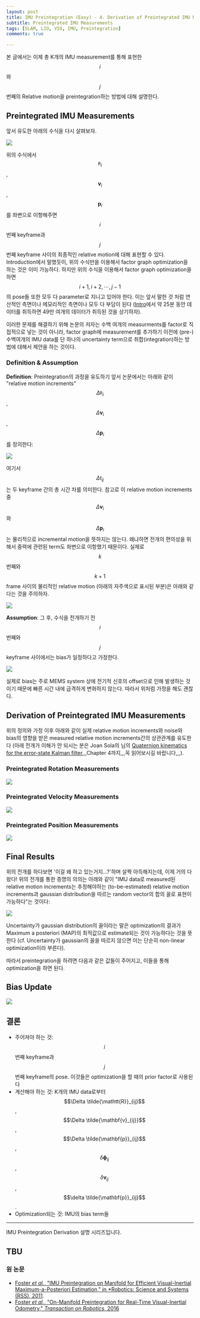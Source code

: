 ```yaml
---
layout: post
title: IMU Preintegration (Easy) - 4. Derivation of Preintegrated IMU Measurements
subtitle: Preintegrated IMU Measurements
tags: [SLAM, LIO, VIO, IMU, Preintegration]
comments: true

---
```




본 글에서는 이제 총 K개의 IMU measurement를 통해 표현한 $$i$$와 $$j$$ 번째의 Relative motion을 preintegration하는 방법에 대해 설명한다.


## Preintegrated IMU Measurements

앞서 유도한 아래의 수식을 다시 살펴보자.

![](/img/preintegration/final_i_j_v2.png)

위의 수식에서 $$\mathtt{R}_i$$, $$\mathbf{v}_i$$, $$\mathbf{p}_i$$를 좌변으로 이항해주면 $$i$$ 번째 keyframe과 $$j$$ 번째 keyframe 사이의 최종적인 relative motion에 대해 표현할 수 있다. Introduction에서 말했듯이, 위의 수식만을 이용해서 factor graph optimization을 하는 것은 이미 가능하다. 하지만 위의 수식을 이용해서 factor graph optimization을 하면 $$i+1, i+2, \cdots, j-1$$의 pose들 또한 모두 다 parameter로 지니고 있어야 한다. 이는 앞서 말한 것 처럼 연산적인 측면이나 메모리적인 측면이나 모두 다 부담이 된다 ([Intro](https://limhyungtae.github.io/2022-04-01-IMU-Preintegration-(Easy)-1.-Introduction/)에서 약 25분 동안 데이터를 취득하면 49만 여개의 데이터가 취득된 것을 상기하자).

이러한 문제를 해결하기 위해 논문의 저자는 수백 여개의 measurments를 factor로 직접적으로 넣는 것이 아니라, factor graph에 measurement를 추가하기 이전에 (pre-) 수백여개의 IMU data를 단 하나의 uncertainty term으로 취합(integration)하는 방법에 대해서 제안을 하는 것이다.

### Definition & Assumption

**Definition**: Preintegration의 과정을 유도하기 앞서 논문에서는 아래와 같이 "relative motion increments" $$\Delta \mathtt{R}_i$$, $$\Delta \mathbf{v}_i$$, $$\Delta \mathbf{p}_i$$를 정의한다:

![](/img/preintegration/relative_motion_increments.png)


여기서 $$\Delta t_{ij}$$는 두 keyframe 간의 총 시간 차를 의미한다. 참고로 이 relative motion increments 중 $$\Delta \mathbf{v}_i$$와 $$\Delta \mathbf{p}_i$$는 물리적으로 incremental motion을 뜻하지는 않는다. 왜냐하면 전개의 편의성을 위해서 중력에 관련된 term도 좌변으로 이항했기 때문이다. 실제로 $$k$$ 번째와 $$k+1$$ frame 사이의 물리적인 relative motion (아래의 자주색으로 표시된 부분)은 아래와 같다는 것을 주의하자.

![](/img/preintegration/physical_meaning.png)


**Assumption**: 그 후, 수식을 전개하기 전 $$i$$ 번째와 $$j$$ keyframe 사이에서는 bias가 일정하다고 가정한다.

![](/img/preintegration/preint_bias.png)

실제로 bias는 주로 MEMS system 상에 전기적 신호의 offset으로 인해 발생하는 것이기 때문에 빠른 시간 내에 급격하게 변화하지 않는다. 따라서 위처럼 가정을 해도 괜찮다.

## Derivation of Preintegrated IMU Measurements

위의 정의와 가정 이후 아래와 같이 실제 relative motion increments와 noise와 bias의 영향을 받은 measured relative motion increments간의 상관관계를 유도한다 (아래 전개가 이해가 안 되시는 분은 Joan Sola의 님의 [Quaternion kinematics for the error-state Kalman filter](https://arxiv.org/abs/1711.02508),,,Chapter 4까지,,,꼭 읽어보시길 바랍니다,,,).

### Preintegrated Rotation Measurements

![](/img/preintegration/preinteg_rot.png)

### Preintegrated Velocity Measurements
![](/img/preintegration/preinteg_vel_v2.png)

### Preintegrated Position Measurements

![](/img/preintegration/preinteg_pos_v2.png)


## Final Results

위의 전개를 하다보면 '이걸 왜 하고 있는거지...?'하며 살짝 아득해지는데, 이제 거의 다 왔다! 위의 전개를 통한 증명의 의의는 아래와 같이 "IMU data로 measured된 relative motion increments는 추정해야하는 (to-be-estimated) relative motion increments과 gaussian distribution을 따르는 random vector의 합의 꼴로 표현이 가능하다"는 것이다:

![](/img/preintegration/behave_like.png)

Uncertainty가 gaussian distribution의 꼴이라는 말은 optimization의 결과가 Maximum a posteriori (MAP)의 최적값으로 estimate되는 것이 가능하다는 것을 뜻한다 (cf. Uncertainty가 gaussian의 꼴을 따르지 않으면 이는 단순히 non-linear optimization이라 부른다).

따라서 preintegration을 하려면 다음과 같은 값들이 주어지고, 이들을 통해 optimization을 하면 된다.


## Bias Update 


![](/img/preintegration/bias_description.png)

## 결론

* 주어져야 하는 것: $$i$$번째 keyframe과 $$j$$번째 keyframe의 pose. 이것들은 optimization을 할 때의 prior factor로 사용된다
* 계산해야 하는 것: K개의 IMU data로부터 $$\Delta \tilde{\mathtt{R}}_{ij}$$, $$\Delta \tilde{\mathbf{v}_{ij}}$$, $$\Delta \tilde{\mathbf{p}}_{ij}$$, $$\delta {\boldsymbol{\phi}}_{ij}$$, $$\delta {\mathbf{v}_{ij}}$$, $$\delta \tilde{\mathbf{p}}_{ij}$$.
* Optimization되는 것: IMU의 bias term들

---

IMU Preintegration Derivation 설명 시리즈입니다.

TBU
---


### 원 논문

* [Foster *et al.*, "IMU Preintegration on Manifold for Efficient
Visual-Inertial Maximum-a-Posteriori Estimation," in *Robotics: Science and Systems (RSS), 2011](http://www.roboticsproceedings.org/rss11/p06.pdf).
* [Foster *et al.*, "On-Manifold Preintegration for Real-Time
Visual-Inertial Odometry," *Transaction on Robotics*, 2016](https://rpg.ifi.uzh.ch/docs/TRO16_forster.pdf)